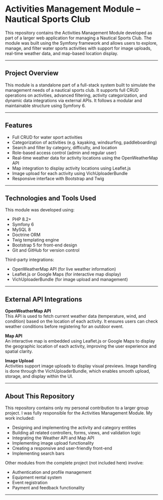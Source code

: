 
# Activities Management Module – Nautical Sports Club

This repository contains the Activities Management Module developed as part of a larger web application for managing a Nautical Sports Club. The module was built using the Symfony framework and allows users to explore, manage, and filter water sports activities with support for image uploads, real-time weather data, and map-based location display.

---

## Project Overview

This module is a standalone part of a full-stack system built to simulate the management needs of a nautical sports club. It supports full CRUD operations on activities, advanced filtering, activity categorization, and dynamic data integrations via external APIs. It follows a modular and maintainable structure using Symfony 6.

---

## Features

- Full CRUD for water sport activities
- Categorization of activities (e.g. kayaking, windsurfing, paddleboarding)
- Search and filter by category, difficulty, and location
- Role-based access control (admin and regular user)
- Real-time weather data for activity locations using the OpenWeatherMap API
- Map integration to display activity locations using Leaflet.js 
- Image upload for each activity using VichUploaderBundle
- Responsive interface with Bootstrap and Twig

---

## Technologies and Tools Used

This module was developed using:

- PHP 8.2+
- Symfony 6
- MySQL 8
- Doctrine ORM
- Twig templating engine
- Bootstrap 5 for front-end design
- Git and GitHub for version control

Third-party integrations:

- OpenWeatherMap API (for live weather information)
- Leaflet.js or Google Maps (for interactive map display)
- VichUploaderBundle (for image upload and management)

---

## External API Integrations

**OpenWeatherMap API**  
This API is used to fetch current weather data (temperature, wind, and condition) based on the location of each activity. It ensures users can check weather conditions before registering for an outdoor event.

**Map API**  
An interactive map is embedded using Leaflet.js or Google Maps to display the geographic location of each activity, improving the user experience and spatial clarity.

**Image Upload**  
Activities support image uploads to display visual previews. Image handling is done through the VichUploaderBundle, which enables smooth upload, storage, and display within the UI.

---

## About This Repository

This repository contains only my personal contribution to a larger group project. I was fully responsible for the Activities Management Module. My work included:

- Designing and implementing the activity and category entities
- Building all related controllers, forms, views, and validation logic
- Integrating the Weather API and Map API
- Implementing image upload functionality
- Creating a responsive and user-friendly front-end
- Implementing search bars

Other modules from the complete project (not included here) involve:

- Authentication and profile management
- Equipment rental system
- Event registration
- Payment and feedback functionality

---


